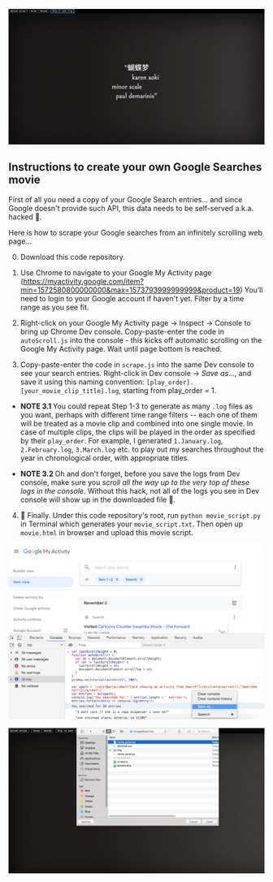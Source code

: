 ![1](https://github.com/chunw/GoogleSearches/blob/master/img/screen.png "1")

## Instructions to create your own Google Searches movie

First of all you need a copy of your Google Search entries...
and since Google doesn't provide such API, this data needs to be self-served a.k.a. hacked 🤷.

Here is how to scrape your Google searches from an infinitely scrolling web page...

0. Download this code repository.

1. Use Chrome to navigate to your Google My Activity page
(https://myactivity.google.com/item?min=1572580800000000&max=1573793999999999&product=19)
You’ll need to login to your Google account if haven't yet. Filter by a time range as you see fit.

2. Right-click on your Google My Activity page -> Inspect -> Console to bring up Chrome Dev console. Copy-paste-enter the code in `autoScroll.js` into the console - this kicks off automatic scrolling on the Google My Activity page. Wait until page bottom is reached.

3. Copy-paste-enter the code in `scrape.js` into the same Dev console to see your search entries.
Right-click in Dev console -> <em>Save as...</em>, and save it using this naming convention: `[play_order].[your_movie_clip_title].log`, starting from play_order = 1.

* <strong>NOTE 3.1 </strong> You could repeat Step 1-3 to generate as many `.log` files as you want, perhaps with different time range filters -- each one of them will be treated as a movie clip and combined into one single movie. In case of multiple clips, the clips will be played in the order as specified by their `play_order`. For example, I generated `1.January.log`, `2.February.log`, `3.March.log` etc. to play out my searches throughout the year in chronological order, with appropriate titles.

* <strong>NOTE 3.2 </strong> Oh and don't forget, before you save the logs from Dev console, make sure you <em>scroll all the way up to the very top of these logs in the console</em>. Without this hack, not all of the logs you see in Dev console will show up in the downloaded file 🤷.

4. 🎥 Finally. Under this code repository's root, run `python movie_script.py` in Terminal which generates your `movie_script.txt`. Then open up `movie.html` in browser and upload this movie script.



![devtools](https://github.com/chunw/GoogleSearches/blob/master/img/devtools.png "devtools")


![0](https://github.com/chunw/GoogleSearches/blob/master/img/upload.png "0")


